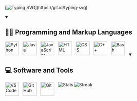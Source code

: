 

[![Typing SVG](https://readme-typing-svg.demolab.com?font=Fira+Code&weight=600&duration=2000&pause=250&color=F76F18&random=true&width=435&height=30&lines=Hi!;My+name+is+Giulio!;Welcome+to+my+GitHub+profile!)](https://git.io/typing-svg)

<details open>
    <summary><h2>👨‍💻 Programming and Markup Languages</h2></summary>
    <p align="left">
        <img align="left" alt="Python" width="45px" style="padding-right:10px;" src="https://cdn.jsdelivr.net/gh/devicons/devicon@latest/icons/python/python-original.svg" />
        <img align="left" alt="Java" width="45px" style="padding-right:10px;" src="https://cdn.jsdelivr.net/gh/devicons/devicon@latest/icons/java/java-original.svg" />
        <img align="left" alt="JavaScript" width="45px" style="padding-right:10px;" src="https://cdn.jsdelivr.net/gh/devicons/devicon@latest/icons/javascript/javascript-original.svg" />
        <img align="left" alt="HTML" width="45px" style="padding-right:10px;" src="https://cdn.jsdelivr.net/gh/devicons/devicon@latest/icons/html5/html5-original.svg" />
        <img align="left" alt="CSS" width="45px" style="padding-right:10px;" src="https://cdn.jsdelivr.net/gh/devicons/devicon@latest/icons/css3/css3-original.svg" />
        <img align="left" alt="C++" width="45px" style="padding-right:10px;" src="https://cdn.jsdelivr.net/gh/devicons/devicon@latest/icons/cplusplus/cplusplus-original.svg" /> 
        <img align="left" alt="Bash" width="45px" style="padding-right:10px;" src="https://cdn.jsdelivr.net/gh/devicons/devicon@latest/icons/bash/bash-original.svg" />
    </p>
</details>

<br>
<br>

<details open>
    <summary><h2>💻 Software and Tools</h2></summary>
    <p align="left">
        <img align="left" alt="VSCode" width="45px" style="padding-right:10px;" src="https://cdn.jsdelivr.net/gh/devicons/devicon@latest/icons/vscode/vscode-original.svg" />
        <img align="left" alt="GitHub" width="45px" style="padding-right:10px;" src="https://cdn.jsdelivr.net/gh/devicons/devicon@latest/icons/github/github-original.svg" />
        <img align="left" alt="Git" width="45px" style="padding-right:10px;" src="https://cdn.jsdelivr.net/gh/devicons/devicon@latest/icons/git/git-original.svg" />
    </p>
</details>

![Stats](https://github-readme-stats.vercel.app/api?username=GitGinocchio&count_private=true&theme=nord&hide_border=1) 
![Streak](https://github-readme-streak-stats.herokuapp.com?user=GitGinocchio&theme=nord&hide_border=true&date_format=M%20j%5B%2C%20Y%5D)